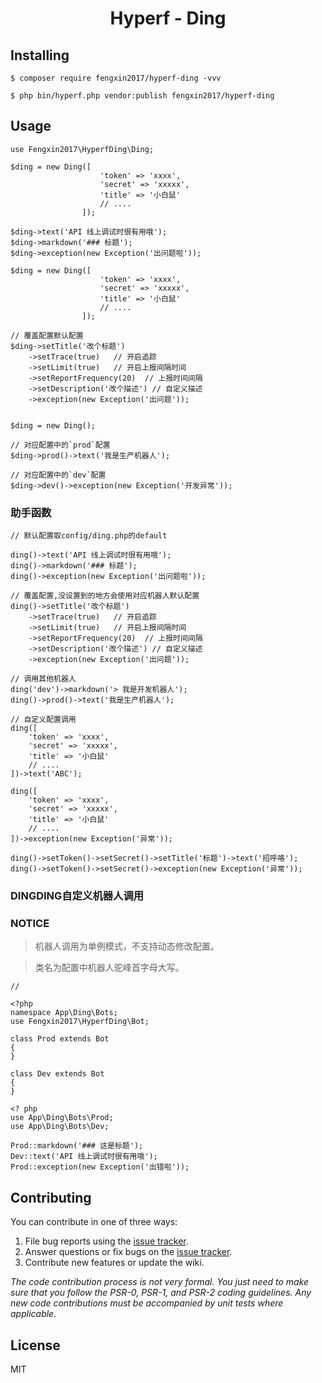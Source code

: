 <h1 align="center"> Hyperf - Ding </h1>

<p align="center"></p>


## Installing

```shell
$ composer require fengxin2017/hyperf-ding -vvv

$ php bin/hyperf.php vendor:publish fengxin2017/hyperf-ding
```

## Usage

```
use Fengxin2017\HyperfDing\Ding;

$ding = new Ding([
                    'token' => 'xxxx',
                    'secret' => 'xxxxx',
                    'title' => '小白鼠'
                    // ....
                ]);

$ding->text('API 线上调试时很有用哦');
$ding->markdown('### 标题');
$ding->exception(new Exception('出问题啦'));

$ding = new Ding([
                    'token' => 'xxxx',
                    'secret' => 'xxxxx',
                    'title' => '小白鼠'
                    // ....
                ]);

// 覆盖配置默认配置
$ding->setTitle('改个标题')
    ->setTrace(true)   // 开启追踪
    ->setLimit(true)   // 开启上报间隔时间
    ->setReportFrequency(20)  // 上报时间间隔
    ->setDescription('改个描述') // 自定义描述
    ->exception(new Exception('出问题')); 


$ding = new Ding();

// 对应配置中的`prod`配置
$ding->prod()->text('我是生产机器人');

// 对应配置中的`dev`配置 
$ding->dev()->exception(new Exception('开发异常'));
```

### 助手函数

```
// 默认配置取config/ding.php的default

ding()->text('API 线上调试时很有用哦');
ding()->markdown('### 标题');
ding()->exception(new Exception('出问题啦'));

// 覆盖配置,没设置到的地方会使用对应机器人默认配置
ding()->setTitle('改个标题')
    ->setTrace(true)   // 开启追踪
    ->setLimit(true)   // 开启上报间隔时间
    ->setReportFrequency(20)  // 上报时间间隔
    ->setDescription('改个描述') // 自定义描述
    ->exception(new Exception('出问题')); 

// 调用其他机器人
ding('dev')->markdown('> 我是开发机器人');
ding()->prod()->text('我是生产机器人');

// 自定义配置调用
ding([
    'token' => 'xxxx',
    'secret' => 'xxxxx',
    'title' => '小白鼠'
    // ....
])->text('ABC');

ding([
    'token' => 'xxxx',
    'secret' => 'xxxxx',
    'title' => '小白鼠'
    // ....
])->exception(new Exception('异常'));

ding()->setToken()->setSecret()->setTitle('标题')->text('招呼咯');
ding()->setToken()->setSecret()->exception(new Exception('异常'));

```

### DINGDING自定义机器人调用

### NOTICE 
> 机器人调用为单例模式，不支持动态修改配置。

> 类名为配置中机器人驼峰首字母大写。

```
// 

<?php
namespace App\Ding\Bots;
use Fengxin2017\HyperfDing\Bot;

class Prod extends Bot
{
}

class Dev extends Bot
{
}

<? php
use App\Ding\Bots\Prod;
use App\Ding\Bots\Dev;

Prod::markdown('### 这是标题');
Dev::text('API 线上调试时很有用哦');
Prod::exception(new Exception('出错啦'));

```

## Contributing

You can contribute in one of three ways:

1. File bug reports using the [issue tracker](https://github.com/fengxin2017/ding/issues).
2. Answer questions or fix bugs on the [issue tracker](https://github.com/fengxin2017/ding/issues).
3. Contribute new features or update the wiki.

_The code contribution process is not very formal. You just need to make sure that you follow the PSR-0, PSR-1, and PSR-2 coding guidelines. Any new code contributions must be accompanied by unit tests where applicable._

## License

MIT